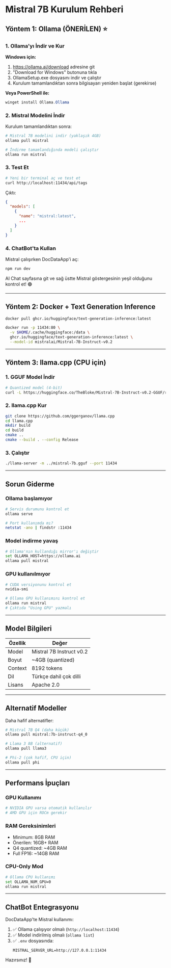 # Mistral 7B Kurulum Rehberi

## Yöntem 1: Ollama (ÖNERİLEN) ⭐

### 1. Ollama'yı İndir ve Kur

**Windows için:**
1. https://ollama.ai/download adresine git
2. "Download for Windows" butonuna tıkla
3. OllamaSetup.exe dosyasını indir ve çalıştır
4. Kurulum tamamlandıktan sonra bilgisayarı yeniden başlat (gerekirse)

**Veya PowerShell ile:**
```powershell
winget install Ollama.Ollama
```

### 2. Mistral Modelini İndir

Kurulum tamamlandıktan sonra:

```bash
# Mistral 7B modelini indir (yaklaşık 4GB)
ollama pull mistral

# İndirme tamamlandığında modeli çalıştır
ollama run mistral
```

### 3. Test Et

```bash
# Yeni bir terminal aç ve test et
curl http://localhost:11434/api/tags
```

Çıktı:
```json
{
  "models": [
    {
      "name": "mistral:latest",
      ...
    }
  ]
}
```

### 4. ChatBot'ta Kullan

Mistral çalışırken DocDataApp'i aç:
```bash
npm run dev
```

AI Chat sayfasına git ve sağ üstte Mistral göstergesinin yeşil olduğunu kontrol et! 🟢

---

## Yöntem 2: Docker + Text Generation Inference

```bash
docker pull ghcr.io/huggingface/text-generation-inference:latest

docker run -p 11434:80 \
  -v $HOME/.cache/huggingface:/data \
  ghcr.io/huggingface/text-generation-inference:latest \
  --model-id mistralai/Mistral-7B-Instruct-v0.2
```

---

## Yöntem 3: llama.cpp (CPU için)

### 1. GGUF Model İndir
```bash
# Quantized model (4-bit)
curl -L https://huggingface.co/TheBloke/Mistral-7B-Instruct-v0.2-GGUF/resolve/main/mistral-7b-instruct-v0.2.Q4_K_M.gguf -o mistral-7b.gguf
```

### 2. llama.cpp Kur
```bash
git clone https://github.com/ggerganov/llama.cpp
cd llama.cpp
mkdir build
cd build
cmake ..
cmake --build . --config Release
```

### 3. Çalıştır
```bash
./llama-server -m ../mistral-7b.gguf --port 11434
```

---

## Sorun Giderme

### Ollama başlamıyor
```bash
# Servis durumunu kontrol et
ollama serve

# Port kullanımda mı?
netstat -ano | findstr :11434
```

### Model indirme yavaş
```bash
# Ollama'nın kullandığı mirror'ı değiştir
set OLLAMA_HOST=https://ollama.ai
ollama pull mistral
```

### GPU kullanılmıyor
```bash
# CUDA versiyonunu kontrol et
nvidia-smi

# Ollama GPU kullanımını kontrol et
ollama run mistral
# Çıktıda "Using GPU" yazmalı
```

---

## Model Bilgileri

| Özellik | Değer |
|---------|-------|
| Model | Mistral 7B Instruct v0.2 |
| Boyut | ~4GB (quantized) |
| Context | 8192 tokens |
| Dil | Türkçe dahil çok dilli |
| Lisans | Apache 2.0 |

---

## Alternatif Modeller

Daha hafif alternatifler:

```bash
# Mistral 7B Q4 (daha küçük)
ollama pull mistral:7b-instruct-q4_0

# Llama 3 8B (alternatif)
ollama pull llama3

# Phi-2 (çok hafif, CPU için)
ollama pull phi
```

---

## Performans İpuçları

### GPU Kullanımı
```bash
# NVIDIA GPU varsa otomatik kullanılır
# AMD GPU için ROCm gerekir
```

### RAM Gereksinimleri
- Minimum: 8GB RAM
- Önerilen: 16GB+ RAM
- Q4 quantized: ~4GB RAM
- Full FP16: ~14GB RAM

### CPU-Only Mod
```bash
# Ollama CPU kullanımı
set OLLAMA_NUM_GPU=0
ollama run mistral
```

---

## ChatBot Entegrasyonu

DocDataApp'te Mistral kullanımı:

1. ✅ Ollama çalışıyor olmalı (`http://localhost:11434`)
2. ✅ Model indirilmiş olmalı (`ollama list`)
3. ✅ `.env` dosyasında:
   ```
   MISTRAL_SERVER_URL=http://127.0.0.1:11434
   ```

Hazırsınız! 🚀

